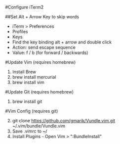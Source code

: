 #Configure iTerm2

##Set Alt + Arrow Key to skip words

* iTerm > Preferences
* Profiles
* Keys
* Find the key binding alt + arrow and double click
* Action: send escape sequence
* Value: f / b (for forward / backwards)

#Update Vim (requires homebrew)

1. Install Brew
2. brew install mercurial
3. brew install vim

#Update Git (requires homebrew)

1. brew install git

#Vim Config (requires git)

2. git clone https://github.com/gmarik/Vundle.vim.git ~/.vim/bundle/Vundle.vim
3. Save .vimrc to ~/
4. Install Plugins - Open Vim > ":BundleInstall"
